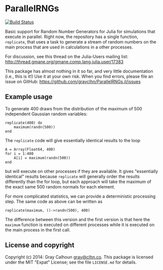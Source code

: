 ParallelRNGs
============

[![Build Status](https://travis-ci.org/grayclhn/ParallelRNGs.jl.svg?branch=master)](https://travis-ci.org/grayclhn/ParallelRNGs.jl)

Basic support for Random Number Generators for Julia for simulations
that execute in parallel. Right now, the repository has a single
function, `replicate`, that uses a task to generate a stream of random
numbers on the main process that are used in calculations in a other
processes.

For discussion, see this thread on the Julia-Users mailing list:
<http://thread.gmane.org/gmane.comp.lang.julia.user/17383>

This package has almost nothing in it so far, and very little
documentation (i.e., this is it!) Use it at your own risk. When you
find errors, please file an issue on GitHub:
<https://github.com/grayclhn/ParallelRNGs.jl/issues>

Example usage
-------------

To generate 400 draws from the distribution of the maximum of 500
independent Gaussian random variables:
```
replicate(400) do
    maximum(randn(500))
end
```

The `replicate` code will give essentially identical results to the loop
```
A = Array(Float64, 400)
for i = 1:400
    A[i] = maximum(randn(500))
end
```
but will execute on other processes if they are available. It gives
"essentially identical" results because `replicate` will generally
order the results differently than the for loop, but each approach
will take the maximum of the exact same 500 random normals for each
element.

For more complicated statistics, we can provide a deterministic
processing step. The same code as above can be written as
```
replicate(maximum, ()->randn(500), 400)
```

The difference between this version and the first version is that here
the `maximum` function is executed on different processes while it is
executed on the main process in the first call.

License and copyright
---------------------

Copyright (c) 2014: Gray Calhoun <gray@clhn.co>. This package is
licensed under the MIT "Expat" License; see the file `LICENSE.md` for
details.
